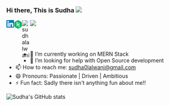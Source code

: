 
### Hi there, This is Sudha <img src="https://media.giphy.com/media/hvRJCLFzcasrR4ia7z/giphy.gif" width="25px">

<a href="https://www.linkedin.com/in/sudhalalwani/">
  <img align="left" alt="Sudha Lalwani | Linkedin" width="20px"
       src="https://github.com/harsh07bharvada/harsh07bharvada/blob/dea8531e6076a022489bc6ca9d87151ce22b1f51/assets/linkedin.svg" />
</a>
<a href="https://www.hackerrank.com/sudha0lalwani">
  <img align="left" alt="Sudha Lalwani | Hackerrank" width="21px" src="https://github.com/harsh07bharvada/harsh07bharvada/blob/dea8531e6076a022489bc6ca9d87151ce22b1f51/assets/hackerrank.svg" />
</a>
<a href="https://leetcode.com/sudhalalwani/">
  <img align="left" src="https://cdn.jsdelivr.net/npm/simple-icons@3.0.1/icons/leetcode.svg" alt="sudhalalwani" width="21px" />
</a>

![](https://komarev.com/ghpvc/?username=sudhalalwani&style=flat-square)

<br />
<br />

- 🔭 I’m currently working on MERN Stack
- 🤔 I’m looking for help with Open Source development
- 📫 How to reach me: [sudha0lalwani@gmail.com](mailto:sudha0lalwani.com)
- 😄 Pronouns: Passionate | Driven | Ambitious
- ⚡ Fun fact: Sadly there isn't anything fun about me!!


![Sudha's GitHub stats](https://github-readme-stats.vercel.app/api?username=sudhalalwani&show_icons=true&theme=dracula)


<!---
sudhalalwani/sudhalalwani is a ✨ special ✨ repository because its `README.md` (this file) appears on your GitHub profile.
You can click the Preview link to take a look at your changes.
--->
